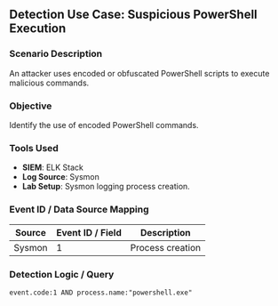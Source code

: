 ## Detection Use Case: Suspicious PowerShell Execution

### Scenario Description
An attacker uses encoded or obfuscated PowerShell scripts to execute malicious commands.

### Objective
Identify the use of encoded PowerShell commands.

### Tools Used
- **SIEM**: ELK Stack
- **Log Source**: Sysmon
- **Lab Setup**: Sysmon logging process creation.

### Event ID / Data Source Mapping
|Source| Event ID / Field|	Description    |
|------|-----------------|-----------------|
|Sysmon|        1        | Process creation|

### Detection Logic / Query
```Kibana
event.code:1 AND process.name:"powershell.exe" 
```
